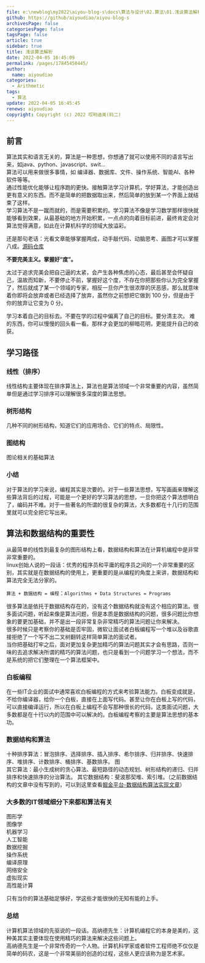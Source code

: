 ```yaml
---
file: e:\newblog\my2022\aiyou-blog-s\docs\算法与设计\02.算法\01.浅谈算法解析.md
github: https://github/aiyoudiao/aiyou-blog-s
archivesPage: false
categoriesPage: false
tagsPage: false
article: true
sidebar: true
title: 浅谈算法解析
date: 2022-04-05 16:45:09
permalink: /pages/17845450445/
author: 
  name: aiyoudiao
categories: 
  - Arithmetic
tags: 
  - 算法
update: 2022-04-05 16:45:45
renews: aiyoudiao
copyright: Copyright (c) 2022 哎哟迪奥(码二)
---
```


## 前言

算法其实和语言无关的，算法是一种思想，你想通了就可以使用不同的语言写出来，如java、python、javascript、swit...  
算法可以用来做很多事情，如 编译器、数据库、文件、操作系统、智能AI、各种软件等等。  
通过性能优化能够让程序跑的更快。接触算法学习计算机，学好算法，才能创造出更有意义的东西。而不是简单的把数据取出来，然后简单的放到某一个界面上就结束了这样。  
学习算法不是一蹴而就的，而是需要积累的。学习算法不像是学习数学那样很快就能够看到效果，从最基础的地方开始积累，一点点的向着目标前进，最终肯定会对算法觉得满意，如此在计算机科学的领域大放溢彩。

<!-- more -->

还是那句老话：光看文章能够掌握两成，动手敲代码、动脑思考、画图才可以掌握八成。[源码仓库](https://link.juejin.cn/?target=https%3A%2F%2Fgithub.com%2Faiyoudiao%2FMaoDataStructures)

**不要完美主义。掌握好“度”。**

太过于追求完美会把自己逼的太紧，会产生各种焦虑的心态，最后甚至会怀疑自己，温故而知新，不要停止不前，掌握好这个度，不存在你把那些你认为完全掌握了，然后就成了某一个领域的专家，相反一旦你产生很浓厚的厌恶感，那么就意味着你即将会放弃或者已经选择了放弃，虽然你之前想把它做到 100 分，但是由于你的放弃让它变为 0 分。

学习本着自己的目标去。不要在学的过程中偏离了自己的目标。要分清主次。
难的东西，你可以慢慢的回头看一看。那样才会更加的柳暗花明，更能提升自己的收获。

## 学习路径

### 线性（排序）

线性结构主要体现在排序算法上，算法也是算法领域一个非常重要的内容，虽然简单但是通过学习排序可以理解很多深度的算法思想。

### 树形结构

几种不同的树形结构，知道它们的应用场合、它们的特点、局限性。

### 图结构

图论相关的基础算法

### 小结

对于算法的学习来说，编程其实是次要的。对于一些算法思想，写写画画来理解这些算法背后的过程，可能是一个更好的学习算法的思想，一旦你把这个算法想明白了，编码并不难。对于一些著名的所谓的很复杂的算法，大多数都在十几行的范围里就可以完全把它写出来。

## 算法和数据结构的重要性

从最简单的线性到最复杂的图形结构上看，数据结构和算法在计算机编程中是非常非常重要的。  
linux创始人说的一段话：优秀的程序员和平庸的程序员之间的一个非常重要的区别，其实就是在数据结构的使用上，更重要的是从编程的角度上来讲，数据结构和算法完全无法分家的。

`算法 + 数据结构 = 编程`：`Algorithms + Data Structures = Programs`

很多算法是依托于数据结构存在的，没有这个数据结构就没有这个相应的算法。很多面试问题，听起来像是算法问题，但是本质是数据结构的问题，很多问题比你想象的要更加基础，并不是出一段非常复杂非常精巧的算法问题让你来解决。  
很多时候只是考察你的基础是否牢固，微软让面试者白板编程写一个堆以及谷歌直接拒绝了一个写不出二叉树翻转这样简单算法的面试者。  
当你把基础打牢之后，面对更加复杂更加精巧的算法问题其实才会有思路，否则一味的去追求解决所谓的精巧的算法问题，也只是看到一个问题学习一个想法，而不是系统的把它们整理在一个算法框架中。  

### 白板编程

在一些IT企业的面试中通常喜欢白板编程的方式来考验算法能力。白板变成就是，不给你编译器，给你一个白板，直接在上面写代码。甚至让你在白板上写的代码，可以直接编译运行，所以在白板上编程不会写那种很长的代码，这类面试问题，大多数都是在十行以内的范围中可以解决的。白板编程考察的主要是算法思想的基本功。


### 数据结构和算法

十种排序算法：冒泡排序、选择排序、插入排序、希尔排序、归并排序、快速排序、堆排序、计数排序、桶排序、基数排序。
图  
其它算法：最小生成树的贪心算法、最短路径的动态规划、树形结构的递归、归并排序和快速排序的分治算法。
其它数据结构：斐波那契堆、索引堆。（之前数据结构的文章中没有写到的，可以到这里查看[掘金平台-数据结构算法实现文章](https://juejin.cn/column/7077906210686828557)）

### 大多数的IT领域细分下来都和算法有关

图形学  
图像学  
机器学习  
人工智能  
数据挖掘  
操作系统  
编译原理  
网络安全  
虚拟现实  
高性能计算  

只有当你的算法基础足够好，学这些才能很快的无知有能的上手。

### 总结

计算机算法领域的先驱说的一段话。高纳德先生：计算机编程它的本身是美的，这种美其实主要体现在使用精巧的算法来解决这些问题上。  
高纳德先生是一个非常传奇的一个人物。计算机科学家或者软件工程师绝不仅仅是简单的码农，这是一个非常美丽的创造的过程，这些人更应该称为是艺术家。


